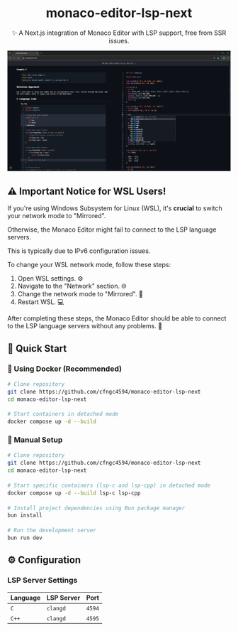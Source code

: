 <div align="center">

# monaco-editor-lsp-next

✨ A Next.js integration of Monaco Editor with LSP support, free from SSR issues.

![demo](demo.png)

</div>

## ⚠️ Important Notice for WSL Users!

If you're using Windows Subsystem for Linux (WSL), it's **crucial** to switch your network mode to "Mirrored".

Otherwise, the Monaco Editor might fail to connect to the LSP language servers.

This is typically due to IPv6 configuration issues.

To change your WSL network mode, follow these steps:

1. Open WSL settings. ⚙️
2. Navigate to the "Network" section. 🌐
3. Change the network mode to "Mirrored". 🔄
4. Restart WSL. 💻

After completing these steps, the Monaco Editor should be able to connect to the LSP language servers without any problems. 🎉

## 🚀 Quick Start

### 🐳 Using Docker (Recommended)

```sh
# Clone repository
git clone https://github.com/cfngc4594/monaco-editor-lsp-next
cd monaco-editor-lsp-next

# Start containers in detached mode
docker compose up -d --build
```

### 🔧 Manual Setup

```sh
# Clone repository
git clone https://github.com/cfngc4594/monaco-editor-lsp-next
cd monaco-editor-lsp-next

# Start specific containers (lsp-c and lsp-cpp) in detached mode
docker compose up -d --build lsp-c lsp-cpp

# Install project dependencies using Bun package manager
bun install

# Run the development server
bun run dev
```

## ⚙️ Configuration

### LSP Server Settings

|  **Language**  |  **LSP Server**  |  **Port**  |
|----------------|------------------|------------|
| `C`            | `clangd`         | `4594`     |
| `C++`          | `clangd`         | `4595`     |

